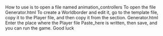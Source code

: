How to use is to open a file named animation_controllers
To open the file Generator.html To create a Worldborder and edit it,
go to the template file, copy it to the Player file, and then copy it from the section. Generator.html Enter the place where the Player file Paste_here is written,
then save, and you can run the game.
Good luck